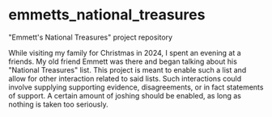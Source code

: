 # emmetts_national_treasures
"Emmett's National Treasures" project repository

While visiting my family for Christmas in 2024, I spent an evening at a friends. My old friend Emmett was there and began talking about his "National Treasures" list. This project is meant to enable such a list and allow for other interaction related to said lists. Such interactions could involve supplying supporting evidence, disagreements, or in fact statements of support.
A certain amount of joshing should be enabled, as long as nothing is taken too seriously.
